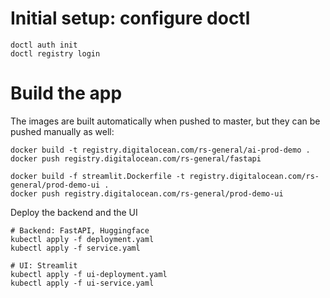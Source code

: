 # Initial setup: configure doctl
```
doctl auth init
doctl registry login
```

# Build the app
The images are built automatically when pushed to master, but they can be
pushed manually as well:
```
docker build -t registry.digitalocean.com/rs-general/ai-prod-demo .
docker push registry.digitalocean.com/rs-general/fastapi

docker build -f streamlit.Dockerfile -t registry.digitalocean.com/rs-general/prod-demo-ui .
docker push registry.digitalocean.com/rs-general/prod-demo-ui
```

Deploy the backend and the UI
```
# Backend: FastAPI, Huggingface
kubectl apply -f deployment.yaml
kubectl apply -f service.yaml

# UI: Streamlit
kubectl apply -f ui-deployment.yaml
kubectl apply -f ui-service.yaml
```

